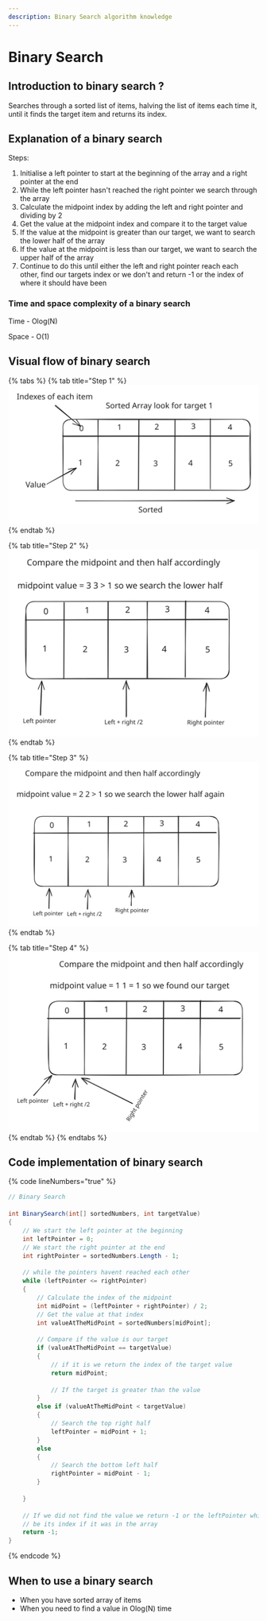 ```yaml
---
description: Binary Search algorithm knowledge
---
```


# Binary Search

## Introduction to binary search ?

Searches through a sorted list of items, halving the list of items each time it, until it finds the target item and returns its index.

## Explanation of a binary search

Steps:

1. Initialise a left pointer to start at the beginning of the array and a right pointer at the end
2. While the left pointer hasn't reached the right pointer we search through the array
3. Calculate the midpoint index by adding the left and right pointer and dividing by 2
4. Get the value at the midpoint index and compare it to the target value
5. If the value at the midpoint is greater than our target, we want to search the lower half of the array
6. If the value at the midpoint is less than our target, we want to search the upper half of the array
7. Continue to do this until either the left and right pointer reach each other, find our targets index or we don't and return -1 or the index of where it should have been

### Time and space complexity of a binary search

Time - Olog(N)

Space - O(1)

## Visual flow of binary search

{% tabs %}
{% tab title="Step 1" %}
<img src="../../.gitbook/assets/file.excalidraw (65).svg" alt="" class="gitbook-drawing">
{% endtab %}

{% tab title="Step 2" %}
<img src="../../.gitbook/assets/file.excalidraw (67).svg" alt="" class="gitbook-drawing">
{% endtab %}

{% tab title="Step 3" %}
<img src="../../.gitbook/assets/file.excalidraw (68).svg" alt="" class="gitbook-drawing">
{% endtab %}

{% tab title="Step 4" %}
<img src="../../.gitbook/assets/file.excalidraw (69).svg" alt="" class="gitbook-drawing">
{% endtab %}
{% endtabs %}

## Code implementation of binary search

{% code lineNumbers="true" %}
```csharp
// Binary Search

int BinarySearch(int[] sortedNumbers, int targetValue)
{
    // We start the left pointer at the beginning
    int leftPointer = 0;
    // We start the right pointer at the end
    int rightPointer = sortedNumbers.Length - 1;

    // while the pointers havent reached each other
    while (leftPointer <= rightPointer)
    {
        // Calculate the index of the midpoint
        int midPoint = (leftPointer + rightPointer) / 2;
        // Get the value at that index
        int valueAtTheMidPoint = sortedNumbers[midPoint];

        // Compare if the value is our target
        if (valueAtTheMidPoint == targetValue)
        {
            // if it is we return the index of the target value
            return midPoint;

            // If the target is greater than the value
        }
        else if (valueAtTheMidPoint < targetValue)
        {
            // Search the top right half
            leftPointer = midPoint + 1;
        }
        else
        {
            // Search the bottom left half
            rightPointer = midPoint - 1;
        }

    }

    // If we did not find the value we return -1 or the leftPointer which would
    // be its index if it was in the array
    return -1;
}
```
{% endcode %}

## When to use a binary search

* When you have sorted array of items
* When you need to find a value in Olog(N) time
